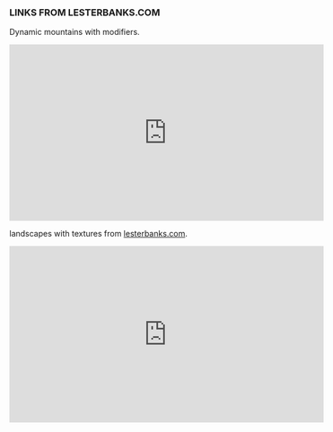 

### LINKS FROM LESTERBANKS.COM

Dynamic mountains with modifiers.
<iframe width="560" height="315" src="https://www.youtube.com/embed/hUILySfQ3ic" frameborder="0" allow="accelerometer; autoplay; encrypted-media; gyroscope; picture-in-picture" allowfullscreen></iframe>


landscapes with textures from [lesterbanks.com]([https://lesterbanks.com/2019/08/how-to-create-landscapes-in-blender-with-textures/](https://lesterbanks.com/2019/08/how-to-create-landscapes-in-blender-with-textures/)).

<iframe width="560" height="315" src="https://www.youtube.com/embed/yrMee2gcS20" frameborder="0" allow="accelerometer; autoplay; encrypted-media; gyroscope; picture-in-picture" allowfullscreen></iframe>
<!--stackedit_data:
eyJoaXN0b3J5IjpbMjAyMTA0NzY2Nl19
-->
